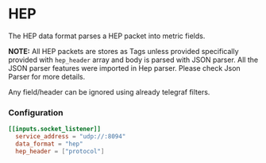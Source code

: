 # HEP

The HEP data format parses a HEP packet into metric fields.

**NOTE:** All HEP packets are stores as Tags unless provided specifically
provided with `hep_header` array and body is parsed with JSON parser.
All the JSON parser features were imported in Hep parser. Please check Json Parser for more details. 

Any field/header can be ignored using already telegraf filters. 

### Configuration

```toml
[[inputs.socket_listener]]
  service_address = "udp://:8094"
  data_format = "hep"
  hep_header = ["protocol"]

```
